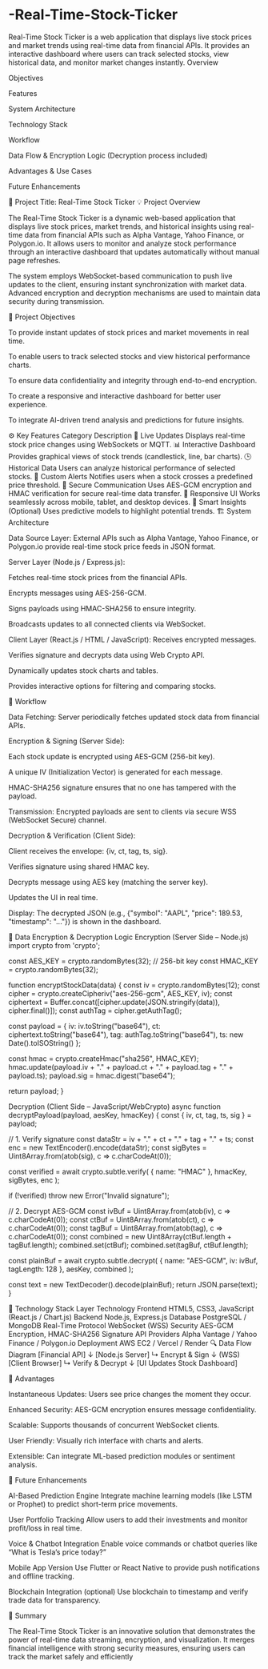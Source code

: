 # -Real-Time-Stock-Ticker
Real-Time Stock Ticker is a web application that displays live stock prices and market trends using real-time data from financial APIs. It provides an interactive dashboard where users can track selected stocks, view historical data, and monitor market changes instantly.
Overview

Objectives

Features

System Architecture

Technology Stack

Workflow

Data Flow & Encryption Logic (Decryption process included)

Advantages & Use Cases

Future Enhancements

🧭 Project Title: Real-Time Stock Ticker 💡 Project Overview

The Real-Time Stock Ticker is a dynamic web-based application that displays live stock prices, market trends, and historical insights using real-time data from financial APIs such as Alpha Vantage, Yahoo Finance, or Polygon.io. It allows users to monitor and analyze stock performance through an interactive dashboard that updates automatically without manual page refreshes.

The system employs WebSocket-based communication to push live updates to the client, ensuring instant synchronization with market data. Advanced encryption and decryption mechanisms are used to maintain data security during transmission.

🎯 Project Objectives

To provide instant updates of stock prices and market movements in real time.

To enable users to track selected stocks and view historical performance charts.

To ensure data confidentiality and integrity through end-to-end encryption.

To create a responsive and interactive dashboard for better user experience.

To integrate AI-driven trend analysis and predictions for future insights.

⚙️ Key Features Category Description 🔄 Live Updates Displays real-time stock price changes using WebSockets or MQTT. 📊 Interactive Dashboard Provides graphical views of stock trends (candlestick, line, bar charts). 🕒 Historical Data Users can analyze historical performance of selected stocks. 🔔 Custom Alerts Notifies users when a stock crosses a predefined price threshold. 🔐 Secure Communication Uses AES-GCM encryption and HMAC verification for secure real-time data transfer. 📱 Responsive UI Works seamlessly across mobile, tablet, and desktop devices. 🧠 Smart Insights (Optional) Uses predictive models to highlight potential trends. 🏗️ System Architecture

Data Source Layer: External APIs such as Alpha Vantage, Yahoo Finance, or Polygon.io provide real-time stock price feeds in JSON format.

Server Layer (Node.js / Express.js):

Fetches real-time stock prices from the financial APIs.

Encrypts messages using AES-256-GCM.

Signs payloads using HMAC-SHA256 to ensure integrity.

Broadcasts updates to all connected clients via WebSocket.

Client Layer (React.js / HTML / JavaScript):
Receives encrypted messages.

Verifies signature and decrypts data using Web Crypto API.

Dynamically updates stock charts and tables.

Provides interactive options for filtering and comparing stocks.

🔄 Workflow

Data Fetching: Server periodically fetches updated stock data from financial APIs.

Encryption & Signing (Server Side):

Each stock update is encrypted using AES-GCM (256-bit key).

A unique IV (Initialization Vector) is generated for each message.

HMAC-SHA256 signature ensures that no one has tampered with the payload.

Transmission: Encrypted payloads are sent to clients via secure WSS (WebSocket Secure) channel.

Decryption & Verification (Client Side):

Client receives the envelope: {iv, ct, tag, ts, sig}.

Verifies signature using shared HMAC key.

Decrypts message using AES key (matching the server key).

Updates the UI in real time.

Display: The decrypted JSON (e.g., {"symbol": "AAPL", "price": 189.53, "timestamp": "..."}) is shown in the dashboard.

🔐 Data Encryption & Decryption Logic Encryption (Server Side – Node.js) import crypto from 'crypto';

const AES_KEY = crypto.randomBytes(32); // 256-bit key const HMAC_KEY = crypto.randomBytes(32);

function encryptStockData(data) { const iv = crypto.randomBytes(12); const cipher = crypto.createCipheriv("aes-256-gcm", AES_KEY, iv); const ciphertext = Buffer.concat([cipher.update(JSON.stringify(data)), cipher.final()]); const authTag = cipher.getAuthTag();

const payload = { iv: iv.toString("base64"), ct: ciphertext.toString("base64"), tag: authTag.toString("base64"), ts: new Date().toISOString() };

const hmac = crypto.createHmac("sha256", HMAC_KEY); hmac.update(payload.iv + "." + payload.ct + "." + payload.tag + "." + payload.ts); payload.sig = hmac.digest("base64");

return payload; }

Decryption (Client Side – JavaScript/WebCrypto) async function decryptPayload(payload, aesKey, hmacKey) { const { iv, ct, tag, ts, sig } = payload;

// 1. Verify signature const dataStr = iv + "." + ct + "." + tag + "." + ts; const enc = new TextEncoder().encode(dataStr); const sigBytes = Uint8Array.from(atob(sig), c => c.charCodeAt(0));

const verified = await crypto.subtle.verify( { name: "HMAC" }, hmacKey, sigBytes, enc );

if (!verified) throw new Error("Invalid signature");

// 2. Decrypt AES-GCM const ivBuf = Uint8Array.from(atob(iv), c => c.charCodeAt(0)); const ctBuf = Uint8Array.from(atob(ct), c => c.charCodeAt(0)); const tagBuf = Uint8Array.from(atob(tag), c => c.charCodeAt(0)); const combined = new Uint8Array(ctBuf.length + tagBuf.length); combined.set(ctBuf); combined.set(tagBuf, ctBuf.length);

const plainBuf = await crypto.subtle.decrypt( { name: "AES-GCM", iv: ivBuf, tagLength: 128 }, aesKey, combined );

const text = new TextDecoder().decode(plainBuf); return JSON.parse(text); }

🧰 Technology Stack Layer Technology Frontend HTML5, CSS3, JavaScript (React.js / Chart.js) Backend Node.js, Express.js Database PostgreSQL / MongoDB Real-Time Protocol WebSocket (WSS) Security AES-GCM Encryption, HMAC-SHA256 Signature API Providers Alpha Vantage / Yahoo Finance / Polygon.io Deployment AWS EC2 / Vercel / Render 🔍 Data Flow Diagram [Financial API] ↓ [Node.js Server] ↳ Encrypt & Sign ↓ (WSS) [Client Browser] ↳ Verify & Decrypt ↓ [UI Updates Stock Dashboard]

🚀 Advantages

Instantaneous Updates: Users see price changes the moment they occur.

Enhanced Security: AES-GCM encryption ensures message confidentiality.

Scalable: Supports thousands of concurrent WebSocket clients.

User Friendly: Visually rich interface with charts and alerts.

Extensible: Can integrate ML-based prediction modules or sentiment analysis.

🔮 Future Enhancements

AI-Based Prediction Engine Integrate machine learning models (like LSTM or Prophet) to predict short-term price movements.

User Portfolio Tracking Allow users to add their investments and monitor profit/loss in real time.

Voice & Chatbot Integration Enable voice commands or chatbot queries like “What is Tesla’s price today?”

Mobile App Version Use Flutter or React Native to provide push notifications and offline tracking.

Blockchain Integration (optional) Use blockchain to timestamp and verify trade data for transparency.

📘 Summary

The Real-Time Stock Ticker is an innovative solution that demonstrates the power of real-time data streaming, encryption, and visualization. It merges financial intelligence with strong security measures, ensuring users can track the market safely and efficiently
